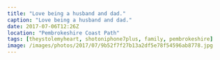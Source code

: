 ```yaml
---
title: "Love being a husband and dad."
caption: "Love being a husband and dad."
date: 2017-07-06T12:26Z
location: "Pembrokeshire Coast Path"
tags: [theystolemyheart, shotoniphone7plus, family, pembrokeshire]
image: /images/photos/2017/07/9b52f7f27b13a2df5e78f54596ab8778.jpg
---
```

